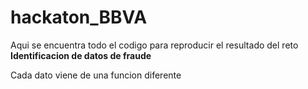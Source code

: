 # hackaton_BBVA
Aqui se encuentra todo el codigo para reproducir el resultado del reto **Identificacion de datos de fraude**



Cada dato viene de una funcion diferente

